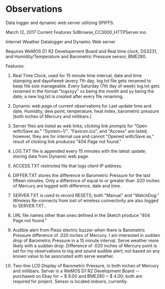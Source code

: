 # Observations
Data logger and dynamic web server utilizing SPIFFS.

March 12, 2017 Current Features SdBrowse_CC3000_HTTPServer.ino.

Internet Weather Datalogger and Dynamic Web server

Requires WeMOS D1 R2 Developement Board and Real time clock, DS3231, and Humidity/Temperature and Barometric Pressure sensor, BME280.

Features:

 1. Real Time Clock; used for 15 minute time interval, date and time stamping and dayofweek (every 7th day, log.txt file gets renamed to keep file size manageable.       Every Saturday (7th day of week)    log.txt gets renamed in the format "logxxyy" xx being the month and yy being the date; a new log.txt is created after every file renaming.

 2. Dynamic web page of current observations for Last update time and date, Humidity, dew point, temperature, heat index, barometric pressure (both inches of Mercury and millibars.)

 3. Server files are listed as web links; clicking link prompts for "Open with/Save as." "System~1/", "Favicon.ico", and "Access" are listed; however, they are for internal use and cannot "Opened with/Save as," result of clicking link produces "404 Page not found."

 4. LOG.TXT file is appended every 15 minutes with the latest update; storing data from Dynamic web page.

 5. ACCESS.TXT restricted file that logs client IP address. 

 6. DIFFER.TXT stores the difference in Barometric Pressure for the last fifteen minutes. Only a difference of equal to or greater than .020 inches of Mercury are logged with difference, date and time.

 7. SERVER.TXT is used to record RESETS; both "Manual" and "WatchDog." Wireless Re-connects from lost of wireless connectivity are also logged to SERVER.TXT..

 8. URL file names other than ones defined in the Sketch produce "404 Page not found."

 9. Audible alert from Piezo electric buzzer when there is Barometric Pressure difference of .020 inches of Mercury. I am interested in sudden drop of Barometric Pressure in a 15 minute interval.  Serve weather more likely with a sudden drop. Difference of .020 inches of Mercury point is set for my observations to log and sound audible alert; not based on any known value to be associated  with serve weather.

 10.    Two-line LCD Display of Barometric Pressure, in both inches of Mercury and millibars.
Server is a WeMOS D1 R2 Development Board -- purchased on Ebay for ~ $ 9.00 and BME280 ~ $ 4.00; both are required for project. Sensor is located indoors, currently.
